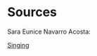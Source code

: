 <h1>Sources</h1>
<p>Sara Eunice Navarro Acosta:</p>
<a href="https://media-copd.newlifeoutlook.com/wp-content/uploads/2014/07/singing.jpg">Singing</a>
